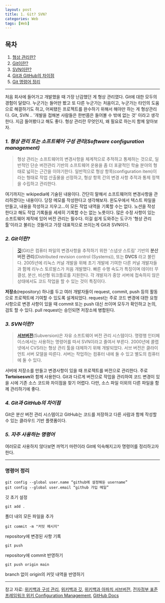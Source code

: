 ```yaml
---
layout: post
title: 1. Git? SVN?
categories: Web
tags: [Web]
---
```

## 목차

1. [형상 관리란?](#_1-형상-관리-또는-소프트웨어-구성-관리software-configuration-management_)
2. [Git이란?](#_2-git이란_)
3. [SVN이란?](#_3-svn이란_)
4. [Git과 GitHub의 차이점](#_4-git과-github의-차이점_)
5. [Git 명령어 정리](#github-명령어-정리)

---

처음 회사에 들어가고 개발했을 때 가장 난감했던 게 형상 관리였다. Git에 대한 모두의 경험이 달랐다.
누군가는 들어만 봤고 또 다른 누군가는 처음이고, 누군가는 타인의 도움으로 해결하기도 하고, 어찌됐든 프로젝트를 완수하기 위해서 해야만 하는 게 형상관리다.
Git, SVN .. '개발을 접해본 사람들은 한번쯤은 들어볼 수 밖에 없는 것' 이라고 생각한다.
지금 들어봤다고 해도 좋다. 형상 관리란 무엇인지, 왜 필요로 하는지 함께 알아보자.

### _1. 형상 관리 또는 소프트웨어 구성 관리(Software configuration management)_

> 형상 관리는 소프트웨어의 변경사항을 체계적으로 추적하고 통제하는 것으로, 일반적인 단순 버전관리 기반의 소프트웨어 운용을 좀 더 포괄적인 학술 분야의 형태로 넓히는 근간을 이야기한다. 일반적으로 형상 항목(configuration item)이라는 형태로 작업 산출물을 선정하고, 형상 항목 간의 변경 사항 추적과 통제 정책을 수립하고 관리한다.

  여기까지는 wikipedia에 기술된 내용이다. 간단히 말해서 소프트웨어의 변경사항을 관리하겠다는 내용이다.
당장 메모를 작성한다고 생각해보자. 윈도우에서 텍스트 파일을 만들고, 내용을 작성하고 지우고...이 모든 작업 내역을 기록할 수는 없다. 노션을 작성 한다고 해도 작업 기록들을 세세히 기록할 수는 없는 노릇이다.
많은 수정 사항이 있는 소프트웨어 제작에 있어 버전 관리는 필수다. 이걸 쉽게 도와주는 도구가 '형상 관리 툴'이라고 불리는 것들이고 가장 대표적으로 쓰이는게 Git과 SVN이다.

### _2. Git이란?_

> **[깃](https://git-scm.com/)**(Git)은 컴퓨터 파일의 변경사항을 추적하기 위한 '스냅샷 스트림' 기반의 **분산 버전 관리**(Distributed revision control (Systems)), 또는 **DVCS** 라고 불린다.
> 2005년에 리눅스 커널 개발을 위해 초기 개발에 기여한 다른 커널 개발자들과 함께 리누스 토르발스가 처음 개발했다.
> 빠른 수행 속도가 특징이며 데이터 무결성, 분산, 비선형 워크플로를 지원한다.
> 각 개발자가 중앙 서버에 접속하지 않은 상태에서도 코드 작업을 할 수 있는 것이 특징이다.

**저장소**(repository) 하나를 두고 여러 개발자들이 request, commit, push 등의 활동으로 프로젝트에 기여할 수 있도록 설계되었다.
request는 주로 코드 변경에 대한 요청사항으로 변경 사항이 있을 때 commit 또는 push 대신 쓰이며 모두가 확인하고 논의, 검토 할 수 있다.
pull request는 승인되면 저장소에 병합된다.

### _3. SVN이란?_

> **[서브버전](https://subversion.apache.org/)**(Subversion)은 자유 소프트웨어 버전 관리 시스템이다. 명령행 인터페이스에서는 사용하는 명령어를 따서 SVN이라고 줄여서 부른다. 2000년에 콜랩넷에서 CVS라는 형상 관리 툴을 대체하기 위해 개발되었다.
> 서브 버전은 클라이언트 서버 모델을 따른다. 서버는 작업하는 컴퓨터 내에 둘 수 있고 별도의 컴퓨터에 둘 수 있다.

서버에 저장소를 만들고 변경사항이 있을 때 프로젝트를 버전으로 관리한다. 주로 **Tortoisesvn**와 함께 사용한다.
Git과 다르게 버전으로 작업을 관리하여 코드 변경이 있을 시에 기존 소스 코드와 차이점을 찾기 어렵다.
다만, 소스 파일 이외의 다른 파일을 함께 관리하기에 좋다.

### _4. Git과 GitHub의 차이점_

  Git은 분산 버전 관리 시스템이고 GitHub는 코드를 저장하고 다른 사람과 함께 작성할 수 있는 클라우드 기반 플랫폼이다.

### _5. 자주 사용하는 명령어_

  여러모로 사용하지 않다보면 까먹기 마련이라 Git에 익숙해지고자 명령어를 정리하고자 한다.

---

### **명령어 정리**

```githubexpressionlanguage
git config --global user.name “github에 설정해둔 username”
git config --global user.email “github 가입 메일”
```

깃 초기 설정

```githubexpressionlanguage
git add .
```

폴더 내의 모든 파일을 추가

```githubexpressionlanguage
git commit -m "커밋 메시지"
```

repository에 변경된 사항 기록

```githubexpressionlanguage
git push
```

repository에 commit 반영하기

```githubexpressionlanguage
git push origin main
```

branch 없이 origin의 커밋 내역을 반영하기

---

참고 자료:
[위키백과 구성 관리](https://ko.wikipedia.org/wiki/%EA%B5%AC%EC%84%B1_%EA%B4%80%EB%A6%AC),
[위키백과 깃](https://ko.wikipedia.org/wiki/%EA%B9%83_(%EC%86%8C%ED%94%84%ED%8A%B8%EC%9B%A8%EC%96%B4)),
[위키백과 아파치 서브버전](https://ko.wikipedia.org/wiki/%EC%95%84%ED%8C%8C%EC%B9%98_%EC%84%9C%EB%B8%8C%EB%B2%84%EC%A0%84),
[전자정부 표준프레임워크 위키 Configuration Management](https://www.egovframe.go.kr/wiki/doku.php?id=egovframework:dev2:scm:configuration_management),
[GitHub Docs](https://docs.github.com/ko/get-started/start-your-journey/about-github-and-git)
